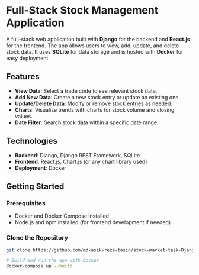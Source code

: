 # Full-Stack Stock Management Application

A full-stack web application built with **Django** for the backend and **React.js** for the frontend. The app allows users to view, add, update, and delete stock data. It uses **SQLite** for data storage and is hosted with **Docker** for easy deployment.

## Features
- **View Data**: Select a trade code to see relevant stock data.  
- **Add New Data**: Create a new stock entry or update an existing one.  
- **Update/Delete Data**: Modify or remove stock entries as needed.  
- **Charts**: Visualize trends with charts for stock volume and closing values.  
- **Date Filter**: Search stock data within a specific date range.

## Technologies
- **Backend**: Django, Django REST Framework, SQLite  
- **Frontend**: React.js, Chart.js (or any chart library used)  
- **Deployment**: Docker  

## Getting Started

### Prerequisites
- Docker and Docker Compose installed
- Node.js and npm installed (for frontend development if needed)

### Clone the Repository
```bash
git clone https://github.com/md-asik-reza-tasin/stock-market-task-Django.git

# Build and run the app with Docker
docker-compose up --build
